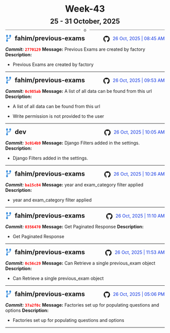 <h1 style="text-align:center; margin-bottom:10px">Week-43</h1>
<h2 style="text-align:center; margin:0px">25 - 31 October, 2025</h2>
<div style="display: flex; align-items: center; justify-content: center;">
  <hr style="flex: 1; background-color: gray;" />
  <span style="padding: 0 10px;font-weight:bold; color:gray">o</span>
  <hr style="flex: 1; background-color: gray;" />
</div>

<div style="display: flex; justify-content: space-between; align-items:end;">
  <div style="display:flex">
      <img src="../assets/branch.svg" alt="GitHub Logo"  style="width:20px; margin:0 10px 0 0">
      <h3 style="margin: 0; padding:0; font-weight: bold; font-size:20px;">fahim/previous-exams</h3>
  </div>
  <div style="display:flex">
  <img src="../assets/github.svg" alt="GitHub Logo" style="width:20px">
    <span style="color:rgb(16, 54, 226); text-align: right; margin:0 0 0 10px; padding:0px;">26 Oct, 2025 | 08:45 AM</span>
  </div>
</div>

**_Commit:_** <code style="color: red; font-weight: bold;">2770129</code>
**Message:** Previous Exams are created by factory
**Description:**
- Previous Exams are created by factory
---
<div style="display: flex; justify-content: space-between; align-items:end;">
  <div style="display:flex">
      <img src="../assets/branch.svg" alt="GitHub Logo"  style="width:20px; margin:0 10px 0 0">
      <h3 style="margin: 0; padding:0; font-weight: bold; font-size:20px;">fahim/previous-exams</h3>
  </div>
  <div style="display:flex">
  <img src="../assets/github.svg" alt="GitHub Logo" style="width:20px">
    <span style="color:rgb(16, 54, 226); text-align: right; margin:0 0 0 10px; padding:0px;">26 Oct, 2025 | 09:53 AM</span>
  </div>
</div>

**_Commit:_** <code style="color: red; font-weight: bold;">0c985ab</code>
**Message:** A list of all data can be found from this url
**Description:**
- A list of all data can be found from this url

- Write permission is not provided to the user
---
<div style="display: flex; justify-content: space-between; align-items:end;">
  <div style="display:flex">
      <img src="../assets/branch.svg" alt="GitHub Logo"  style="width:20px; margin:0 10px 0 0">
      <h3 style="margin: 0; padding:0; font-weight: bold; font-size:20px;">dev</h3>
  </div>
  <div style="display:flex">
  <img src="../assets/github.svg" alt="GitHub Logo" style="width:20px">
    <span style="color:rgb(16, 54, 226); text-align: right; margin:0 0 0 10px; padding:0px;">26 Oct, 2025 | 10:05 AM</span>
  </div>
</div>

**_Commit:_** <code style="color: red; font-weight: bold;">3c014b9</code>
**Message:** Django Filters added in the settings.
**Description:**
- Django Filters added in the settings.
---
<div style="display: flex; justify-content: space-between; align-items:end;">
  <div style="display:flex">
      <img src="../assets/branch.svg" alt="GitHub Logo"  style="width:20px; margin:0 10px 0 0">
      <h3 style="margin: 0; padding:0; font-weight: bold; font-size:20px;">fahim/previous-exams</h3>
  </div>
  <div style="display:flex">
  <img src="../assets/github.svg" alt="GitHub Logo" style="width:20px">
    <span style="color:rgb(16, 54, 226); text-align: right; margin:0 0 0 10px; padding:0px;">26 Oct, 2025 | 10:26 AM</span>
  </div>
</div>

**_Commit:_** <code style="color: red; font-weight: bold;">ba15c84</code>
**Message:** year and exam_category filter applied
**Description:**
- year and exam_category filter applied
---
<div style="display: flex; justify-content: space-between; align-items:end;">
  <div style="display:flex">
      <img src="../assets/branch.svg" alt="GitHub Logo"  style="width:20px; margin:0 10px 0 0">
      <h3 style="margin: 0; padding:0; font-weight: bold; font-size:20px;">fahim/previous-exams</h3>
  </div>
  <div style="display:flex">
  <img src="../assets/github.svg" alt="GitHub Logo" style="width:20px">
    <span style="color:rgb(16, 54, 226); text-align: right; margin:0 0 0 10px; padding:0px;">26 Oct, 2025 | 11:10 AM</span>
  </div>
</div>

**_Commit:_** <code style="color: red; font-weight: bold;">0356470</code>
**Message:** Get Paginated Response
**Description:**
- Get Paginated Response
---
<div style="display: flex; justify-content: space-between; align-items:end;">
  <div style="display:flex">
      <img src="../assets/branch.svg" alt="GitHub Logo"  style="width:20px; margin:0 10px 0 0">
      <h3 style="margin: 0; padding:0; font-weight: bold; font-size:20px;">fahim/previous-exams</h3>
  </div>
  <div style="display:flex">
  <img src="../assets/github.svg" alt="GitHub Logo" style="width:20px">
    <span style="color:rgb(16, 54, 226); text-align: right; margin:0 0 0 10px; padding:0px;">26 Oct, 2025 | 11:53 AM</span>
  </div>
</div>

**_Commit:_** <code style="color: red; font-weight: bold;">0c56c29</code>
**Message:** Can Retrieve a single previous_exam object
**Description:**
- Can Retrieve a single previous_exam object
---
<div style="display: flex; justify-content: space-between; align-items:end;">
  <div style="display:flex">
      <img src="../assets/branch.svg" alt="GitHub Logo"  style="width:20px; margin:0 10px 0 0">
      <h3 style="margin: 0; padding:0; font-weight: bold; font-size:20px;">fahim/previous-exams</h3>
  </div>
  <div style="display:flex">
  <img src="../assets/github.svg" alt="GitHub Logo" style="width:20px">
    <span style="color:rgb(16, 54, 226); text-align: right; margin:0 0 0 10px; padding:0px;">26 Oct, 2025 | 05:06 PM</span>
  </div>
</div>

**_Commit:_** <code style="color: red; font-weight: bold;">37a2f0c</code>
**Message:** Factories set up for populating questions and options
**Description:**
- Factories set up for populating questions and options
---
